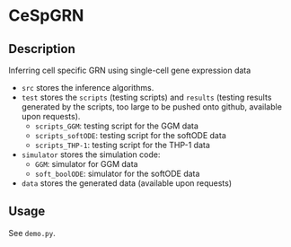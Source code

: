 # CeSpGRN 

## Description
Inferring cell specific GRN using single-cell gene expression data

* `src` stores the inference algorithms.
* `test` stores the `scripts` (testing scripts) and `results` (testing results generated by the scripts, too large to be pushed onto github, available upon requests).
  * `scripts_GGM`: testing script for the GGM data
  * `scripts_softODE`: testing script for the softODE data
  * `scripts_THP-1`: testing script for the THP-1 data
* `simulator` stores the simulation code:
  * `GGM`: simulator for GGM data
  * `soft_boolODE`: simulator for the softODE data
* `data` stores the generated data (available upon requests)


## Usage
See `demo.py`.
